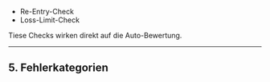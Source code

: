 - Re-Entry-Check
- Loss-Limit-Check

Tiese Checks wirken direkt auf die Auto-Bewertung.

---

## 5. Fehlerkategorien